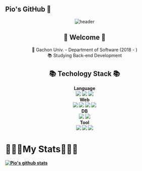 ## Pio's GitHub 👋
<div align='center'>

![header](https://capsule-render.vercel.app/api?type=waving&color=auto&height=165&section=header&text=JiSung%20Pyo&fontSize=80&fontAlign=60) 

 <h2> 🙌 Welcome 🙌 </h2>
 <p>
🏫 Gachon Univ. - Department of Software (2018 - )</br>
📚 Studying Back-end Development
  </p>
  
<h2>📚 Techology Stack 📚</h2>  

 <p>
 <b>Language</b></br>
 <img src="https://img.shields.io/badge/C-A8B9CC?style=flat-square&logo=C&logoColor=white"/>
 <img src="https://img.shields.io/badge/Arduino-00979D?style=flat-square&logo=Arduino&logoColor=white"/>
 <img src="https://img.shields.io/badge/Java-007396?style=flat-square&logo=Java&logoColor=white"/></br>
 <b>Web</<b></br>
 <img src="https://img.shields.io/badge/HTML5-E34F26?style=flat-square&logo=HTML5&logoColor=white"/>
 <img src="https://img.shields.io/badge/CSS3-1572B6?style=flat-square&logo=CSS3&logoColor=white"/>
 <img src="https://img.shields.io/badge/JavaScript-F7DF1E?style=flat-square&logo=JavaScript&logoColor=white"/>
 <img src="https://img.shields.io/badge/Node.js-339933?style=flat-square&logo=Node.js&logoColor=white"/></br>
 <b>DB</b></br>
 <img src="https://img.shields.io/badge/MySQL-4479A1?style=flat-square&logo=MySQL&logoColor=white"/>
 <img src="https://img.shields.io/badge/MongoDB-47A248?style=flat-square&logo=MongoDB&logoColor=white"/></br>
 <b>Tool</b></br> 
 <img src="https://img.shields.io/badge/JetBrains-000000?style=flat-square&logo=JetBrains&logoColor=white"/>
 <img src="https://img.shields.io/badge/IntelliJ IDEA-FF9900?style=flat-square&logo=IntelliJ IDEA&logoColor=white"/>
 <img src="https://img.shields.io/badge/DataGrip-0ABF53?style=flat-square&logo=DataGrip&logoColor=white"/>
 </p>
 </div>
 
<h1>🏃🏻‍♀️My Stats🏃🏻‍♀️</h1>

 [![Pio's github stats](https://github-readme-stats.vercel.app/api/top-langs/?username=pjs990301&show_icons=true&hide_border=true&title_color=004386&icon_color=004386&layout=compact)](https://github.com/pjs990301)



<!--
**pjs990301/pjs990301** is a ✨ _special_ ✨ repository because its `README.md` (this file) appears on your GitHub profile.

Here are some ideas to get you started:

- 🔭 I’m currently working on ...
- 🌱 I’m currently learning ...
- 👯 I’m looking to collaborate on ...
- 🤔 I’m looking for help with ...
- 💬 Ask me about ...
- 📫 How to reach me: ...
- 😄 Pronouns: ...
- ⚡ Fun fact: ...
-->
